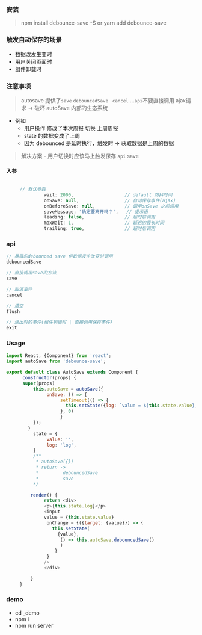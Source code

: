### 安装

> npm install debounce-save -S
> or
> yarn add debounce-save

### 触发自动保存的场景
- 数据改发生变时
- 用户关闭页面时
- 组件卸载时

### 注意事项
> autosave 提供了`save` `debouncedSave` ` cancel` ...`api`不要直接调用 ajax请求 -> 破坏 autoSave 内部的生态系统
  - 例如 
     - 用户操作 修改了本次周报 切换 上周周报 
     - state 的数据变成了上周
     - 因为 debounced 是延时执行，触发时 -> 获取数据是上周的数据

> 解决方案 - 用户切换时应该马上触发保存 `api` save

#### 入参

```js

     // 默认参数
              wait: 2000,                   // default 防抖时间
              onSave: null,                 // 自动保存事件(ajax)
              onBeforeSave: null,           // 调用onSave 之前调用
              saveMessage: '确定要离开吗？',   // 提示语
              leading: false,               // 超时前调用
              maxWait: 1,                   // 延迟的最长时间
              trailing: true,               // 超时后调用

```

### api

```js
// 暴露的debounced save 供数据发生改变时调用
debouncedSave

// 直接调用save的方法
save

// 取消事件
cancel

// 清空
flush

// 退出时的事件(组件销毁时 | 直接调用保存事件)
exit
```

### Usage
``` js
import React, {Component} from 'react';
import autoSave from 'debounce-save';

export default class AutoSave extends Component {
      constructor(props) {
      super(props)
          this.autoSave = autoSave({
               onSave: () => {
                    setTimeout(() => {
                      this.setState({log: `value = ${this.state.value},  success`})
                    }, 0)
                    }
          });
        }
          state = {
               value: '',
               log: 'log',
          }
          /**
           * autoSave({})
           * return ->
           *         debouncedSave
           *         save
          */

         render() {
              return <div>
              <p>{this.state.log}</p>
              <input 
              value = {this.state.value}
               onChange = {({target: {value}}) => {
                 this.setState(
                   {value}, 
                    () => this.autoSave.debouncedSave()
                    )
                  }
               }
              />
              </div>

         }
     }
```
### demo
- cd _demo
- npm i
- npm run server
